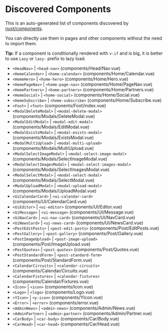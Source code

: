# Discovered Components

This is an auto-generated list of components discovered by [nuxt/components](https://github.com/nuxt/components).

You can directly use them in pages and other components without the need to import them.

**Tip:** If a component is conditionally rendered with `v-if` and is big, it is better to use `Lazy` or `lazy-` prefix to lazy load.

- `<HeadNav>` | `<head-nav>` (components/Head/Nav.vue)
- `<HomeCalendar>` | `<home-calendar>` (components/Home/Calendar.vue)
- `<HomeHero>` | `<home-hero>` (components/Home/Hero.vue)
- `<HomePageNav>` | `<home-page-nav>` (components/Home/PageNav.vue)
- `<HomePartners>` | `<home-partners>` (components/Home/Partners.vue)
- `<HomeSocial>` | `<home-social>` (components/Home/Social.vue)
- `<HomeSubscribe>` | `<home-subscribe>` (components/Home/Subscribe.vue)
- `<Foot>` | `<foot>` (components/Foot/index.vue)
- `<ModalDeleteModal>` | `<modal-delete-modal>` (components/Modals/DeleteModal.vue)
- `<ModalEditModal>` | `<modal-edit-modal>` (components/Modals/EditModal.vue)
- `<ModalExistsModal>` | `<modal-exists-modal>` (components/Modals/ExistsModal.vue)
- `<ModalMultiUpload>` | `<modal-multi-upload>` (components/Modals/MultiUpload.vue)
- `<ModalSelectImageModal>` | `<modal-select-image-modal>` (components/Modals/SelectImageModal.vue)
- `<ModalSelectImagesModal>` | `<modal-select-images-modal>` (components/Modals/SelectImagesModal.vue)
- `<ModalSelectModal>` | `<modal-select-modal>` (components/Modals/SelectModal.vue)
- `<ModalUploadModal>` | `<modal-upload-modal>` (components/Modals/UploadModal.vue)
- `<UiCalendarCard>` | `<ui-calendar-card>` (components/UI/CalendarCard.vue)
- `<UiEditor>` | `<ui-editor>` (components/UI/Editor.vue)
- `<UiMessage>` | `<ui-message>` (components/UI/Message.vue)
- `<UiNavCard>` | `<ui-nav-card>` (components/UI/NavCard.vue)
- `<UiNewsCard>` | `<ui-news-card>` (components/UI/NewsCard.vue)
- `<PostEditPosts>` | `<post-edit-posts>` (components/Post/EditPosts.vue)
- `<PostGallery>` | `<post-gallery>` (components/Post/Gallery.vue)
- `<PostImageUpload>` | `<post-image-upload>` (components/Post/ImageUpload.vue)
- `<PostQuotes>` | `<post-quotes>` (components/Post/Quotes.vue)
- `<PostStandardForm>` | `<post-standard-form>` (components/Post/StandardForm.vue)
- `<CalendarCircuits>` | `<calendar-circuits>` (components/Calendar/Circuits.vue)
- `<CalendarFixtures>` | `<calendar-fixtures>` (components/Calendar/Fixtures.vue)
- `<Icon>` | `<icon>` (components/Icon.vue)
- `<Logo>` | `<logo>` (components/Logo.vue)
- `<YIcon>` | `<y-icon>` (components/YIcon.vue)
- `<Error>` | `<error>` (components/error.vue)
- `<AdminNews>` | `<admin-news>` (components/Admin/News.vue)
- `<AdminPartner>` | `<admin-partner>` (components/Admin/Partner.vue)
- `<CarBody>` | `<car-body>` (components/Car/Body.vue)
- `<CarHead>` | `<car-head>` (components/Car/Head.vue)

